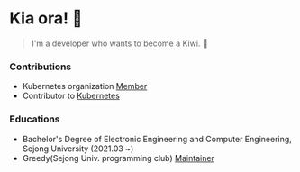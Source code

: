 # Kia ora! 🥝

> I'm a developer who wants to become a Kiwi. 🤣

### Contributions
- Kubernetes organization [Member](https://github.com/orgs/kubernetes/people?query=developowl)
- Contributor to [Kubernetes](https://github.com/kubernetes)

### Educations
- Bachelor's Degree of Electronic Engineering and Computer Engineering, Sejong University (2021.03 ~)
- Greedy(Sejong Univ. programming club) [Maintainer](https://github.com/orgs/greedy-team/teams/maintainers?query=developowl)
